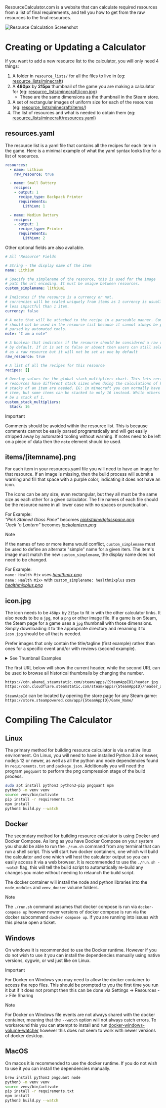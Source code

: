 ResourceCalculator.com is a website that can calculate required resources from
a list of final requirements, and tell you how to get from the raw resources to
the final resources.

![Resource Calculation Screenshot](screenshot01.png "Resource Calculation Screenshot")


Creating or Updating a Calculator
================================================================================
If you want to add a new resource list to the calculator, you will only need 4 things:  
1. A folder in `resource_lists/` for all the files to live in (eg: [resource_lists/minecraft](resource_lists/minecraft))
2. A **460px** by **215px** thumbnail of the game you are making a calculator for (eg: [resource_lists/minecraft/icon.jpg](resource_lists/minecraft/icon.jpg))
    * These are the same dimensions as the thumbnail in the Steam store.
3. A set of rectangular images of uniform size for each of the resources (eg: [resource_lists/minecraft/items/](resource_lists/minecraft/items/))
4. The list of resources and what is needed to obtain them (eg: [resource_lists/minecraft/resources.yaml](resource_lists/minecraft/resources.yaml))

resources.yaml
--------------------------------------------------------------------------------
The resource list is a yaml file that contains all the recipes for each item in
the game. Here is a minimal example of what the yaml syntax looks like for a
list of resources.

```yaml
resources:
  - name: Lithium
    raw_resource: true

  - name: Small Battery
    recipes:
    - output: 1
      recipe_type: Backpack Printer
      requirements:
        Lithium: 1

  - name: Medium Battery
    recipes:
    - output: 1
      recipe_type: Printer
      requirements:
        Lithium: 2
```

Other optional fields are also available.

```yaml
# All "Resource" Fields

# String - the display name of the item
name: Lithium

# Specify the simplename of the resource, this is used for the image
# path the url encoding. It must be unique between resources.
custom_simplename: lithium1

# Indicates if the resource is a currency or not.
# currencies will be scaled uniquely from items as 1 currency is usually a lot
# less impactful than 1 item.
currency: false

# A note that will be attached to the recipe in a parseable manner. Comments
# should not be used in the resource list because it cannot always be properly
# parsed by automated tools.
note: "I am a note"

# A boolean that indicates if the resource should be considered a raw resource
# by default. If it is set to false or absent then users can still select it
# as a raw resource but it will not be set as one by default
raw_resource: true

# A list of all the recipes for this resource
recipes: []

# Overlay values for the global stack_multipliers chart. This lets certian
# resources have different stack sizes when doing the calculations of how many
# stacks of an item are needed. EG: in minecraft you can normally have 64 of an
# item, but some items can be stacked to only 16 instead. While others can only
# be a stack of 1.
custom_stack_multipliers:
  Stack: 16
```

> [!IMPORTANT]
> Comments should be avoided within the resource list. This is because comments
> cannot be easily parsed programatically and will get easily stripped away
> by automated tooling without warning. If notes need to be left on a piece of
> data then the `note` element should be used.

items/[itemname].png
--------------------------------------------------------------------------------
For each item in your resources.yaml file you will need to have an image for
that resource. If an image is missing, then the build process will submit a
warning and fill that space with a purple color, indicating it does not have
an icon.

The icons can be any size, even rectangular, but they all must be the same size
as each other for a given calculator.
The file names of each file should be the resource name in all lower case with
no spaces or punctuation.

For Example:  
*"Pink Stained Glass Pane"* becomes *[pinkstainedglasspane.png](resource_lists/minecraft/items/pinkstainedglasspane.png)*  
*"Jack 'o Lantern"* becomes *[jackolantern.png](resource_lists/minecraft/items/jackolantern.png)*

> [!NOTE]
> If the names of two or more items would conflict, `custom_simplename` must
> be used to define an alternate "simple" name for a given item. The item's image
> must match the new `custom_simplename`, the display name does not need to be changed.
> 
> For Example:  
> `name: Health Mix` uses *[healthmix.png](resource_lists/the%20forest/items/healthmix.png)*  
> `name: Health Mix+` with `custom_simplename: healthmixplus` uses *[healthmixplus.png](resource_lists/the%20forest/items/healthmixplus.png)*

icon.jpg
--------------------------------------------------------------------------------
The icon needs to be `460px` by `215px` to fit in with the other calculator
links. It also needs to be a `jpg`, not a `png` or other image file. If a game
is on Steam, the Steam page for a game uses a `jpg` thumbnail with those
dimensions. Simply downloading it to the appropriate directory and renaming it
to `icon.jpg` should be all that is needed.

Prefer images that only contain the title/tagline (first example) rather than
ones for a specific event and/or with reviews (second example).

<details>
    <summary>See Thumbnail Examples</summary>
    
![Good thumbnail example](https://cdn.cloudflare.steamstatic.com/steam/apps/548430/header_alt_assets_1.jpg "Good thumbnail example")
![Bad thumbnail example](https://cdn.cloudflare.steamstatic.com/steam/apps/548430/header_alt_assets_13.jpg "Bad thumbnail example")

</details>

The first URL below will show the current header, while the second URL can be used to browse all historical thumbnails by changing the number.
```
https://cdn.akamai.steamstatic.com/steam/apps/{SteamAppID}/header.jpg
https://cdn.cloudflare.steamstatic.com/steam/apps/{SteamAppID}/header_alt_assets_1.jpg
```
`SteamAppId` can be located by opening the store page for any Steam game: `https://store.steampowered.com/app/{SteamAppID}/Game_Name/`

Compiling The Calculator
================================================================================

Linux
--------------------------------------------------------------------------------
The primary method for building resource calculator is via a native linux
environment. On Linux, you will need to have installed  Python 3.8 or newer,
nodejs 12 or newer, as well as all the python and node dependencies found in
`requirements.txt` and `package.json`. Additionally you will need the program
`pngquant` to perform the png compression stage of the build process.


```bash
sudo apt install python3 python3-pip pngquant npm
python3 -m venv venv
source venv/bin/activate
pip install -r requirements.txt
npm install
python3 build.py --watch
```

Docker
--------------------------------------------------------------------------------
The secondary method for building resource calculator is using Docker and Docker
Compose. As long as you have Docker Compose on your system you should be able
to run the `./run.sh` command from any terminal that can run a shell script.
This will start two docker containers, one which will build the calculator and
one which will host the calculator output so you can easily access it via a web
browser. It is recommended to use the `./run.sh --watch` flag, this will tell
the build script to automatically re-build any changes you make without needing
to relaunch the build script.

The docker container will install the node and python libraries into the
`node_modules` and `venv_docker` volume folders.

> [!NOTE]
> The `./run.sh` command assumes that docker compose is run via `docker-compose up`
> however newer versions of docker compose is run via the docker subcommand
> `docker compose up`. If you are running into issues with this please open
> a ticket.


Windows
--------------------------------------------------------------------------------
On windows it is recommended to use the Docker runtime. However if you do not
wish to use it you can install the dependencies manually using native versions,
cygwin, or wsl just like on Linux.

> [!IMPORTANT]
> For Docker on Windows you may need to allow the docker container to access
> the repo files. This should be prompted to you the first time you run it but
> if it does not prompt then this can be done
> via Settings -> Resources -> File Sharing

> [!NOTE]
> For Docker on Windows file events are not always shared with the docker
> container, meaning that the `--watch` option will not always catch errors. To
> workaround this you can attempt to install and run [docker-windows-volume-watcher](https://pypi.org/project/docker-windows-volume-watcher/)
> however this does not seem to work with newer versions of docker desktop.

MacOS
--------------------------------------------------------------------------------
On macos it is recommended to use the docker runtime. If you do not
wish to use it you can install the dependencies manually.

```bash
brew install python3 pngquant node
python3 -m venv venv
source venv/bin/activate
pip install -r requirements.txt
npm install
python3 build.py --watch
```
